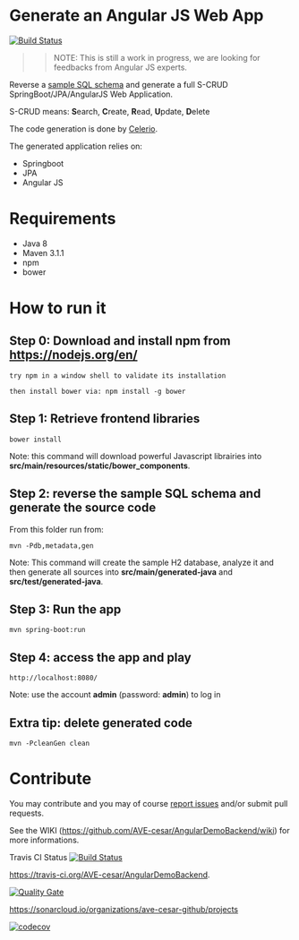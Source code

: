 # Generate an Angular JS Web App

[![Build Status](https://travis-ci.org/jaxio/angular-lab.svg?branch=master)](https://travis-ci.org/jaxio/angular-lab)

>>
>> NOTE: This is still a work in progress, we are looking for feedbacks from Angular JS experts.
>> 

Reverse a [sample SQL schema](https://github.com/AVE-cesar/AngularDemoBackend/blob/master/src/main/sql/H2/01-create.sql) 
and generate a full S-CRUD SpringBoot/JPA/AngularJS Web Application.

S-CRUD means: **S**earch, **C**reate, **R**ead, **U**pdate, **D**elete

The code generation is done by [Celerio](http://www.jaxio.com/en/).

The generated application relies on:

* Springboot
* JPA
* Angular JS

# Requirements

* Java 8
* Maven 3.1.1
* npm
* bower

# How to run it

## Step 0: Download and install npm from https://nodejs.org/en/

    try npm in a window shell to validate its installation
    
    then install bower via: npm install -g bower

## Step 1: Retrieve frontend libraries

    bower install

Note: this command will download powerful Javascript librairies into **src/main/resources/static/bower_components**.

## Step 2: reverse the sample SQL schema and generate the source code
    
From this folder run from:

    mvn -Pdb,metadata,gen
    
Note: This command will create the sample H2 database, analyze it and then generate all sources into **src/main/generated-java** and **src/test/generated-java**.
     
    
## Step 3: Run the app

    mvn spring-boot:run

## Step 4: access the app and play

    http://localhost:8080/

Note: use the account **admin** (password: **admin**) to log in

## Extra tip: delete generated code

    mvn -PcleanGen clean

# Contribute

You may contribute and you may of course [report issues](https://github.com/AVE-cesar/AngularDemoBackend/issues) and/or submit pull requests.

See the WIKI (https://github.com/AVE-cesar/AngularDemoBackend/wiki) for more informations.
  
Travis CI Status [![Build Status](https://travis-ci.org/AVE-cesar/AngularDemoBackend.svg)](https://travis-ci.org/AVE-cesar/AngularDemoBackend)

https://travis-ci.org/AVE-cesar/AngularDemoBackend.

[![Quality Gate](https://sonarqube.com/api/badges/gate?key=test:AngularDemoBackend)](https://sonarqube.com/dashboard/index/AngularDemoBackend)

https://sonarcloud.io/organizations/ave-cesar-github/projects

[![codecov](https://codecov.io/gh/AVE-cesar/AngularDemoBackend/branch/master/graph/badge.svg)](https://codecov.io/gh/AVE-cesar/AngularDemoBackend)


